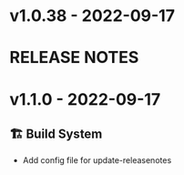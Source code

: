 # v1.0.38 - 2022-09-17


# RELEASE NOTES
# v1.1.0 - 2022-09-17
## 🏗️ Build System
- Add config file for update-releasenotes